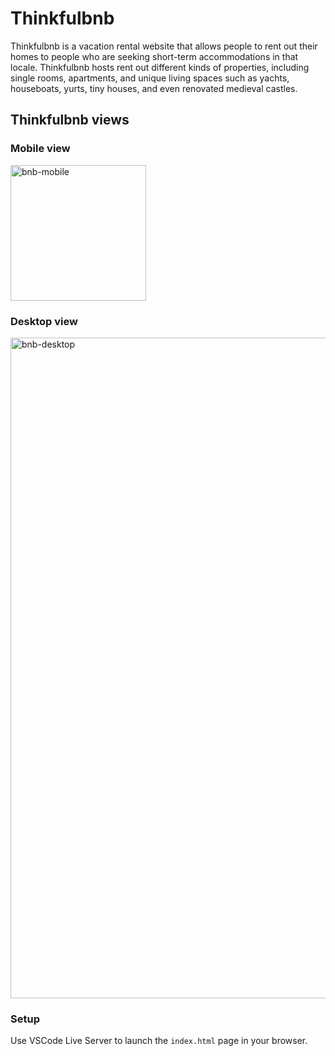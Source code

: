 # Thinkfulbnb

Thinkfulbnb is a vacation rental website that allows people to rent out their homes to people who are seeking short-term accommodations in that locale. Thinkfulbnb hosts rent out different kinds of properties, including single rooms, apartments, and unique living spaces such as yachts, houseboats, yurts, tiny houses, and even renovated medieval castles.

## Thinkfulbnb views

### Mobile view
<img width="217" alt="bnb-mobile" src="https://user-images.githubusercontent.com/52841881/170574959-515a2047-4c38-43d3-81ac-50b5b5c19e21.png">

### Desktop view

<img width="1057" alt="bnb-desktop" src="https://user-images.githubusercontent.com/52841881/170575735-b31b269e-1b71-4e1a-8475-f1f4b0b526d3.png">

### Setup

Use VSCode Live Server to launch the `index.html` page in your browser.


